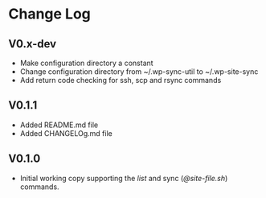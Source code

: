 # Change Log

## V0.x-dev
- Make configuration directory a constant
- Change configuration directory from ~/.wp-sync-util to ~/.wp-site-sync
- Add return code checking for ssh, scp and rsync commands

## V0.1.1
- Added README.md file
- Added CHANGELOg.md file

## V0.1.0

- Initial working copy supporting the *list* and sync (*@site-file.sh*) commands.